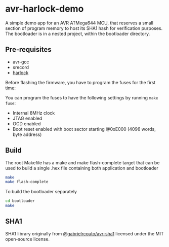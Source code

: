 # avr-harlock-demo

A simple demo app for an AVR ATMega644 MCU, that reserves a small section of program memory to host its SHA1 hash for 
verification purposes.
The bootloader is in a nested project, within the bootloader directory.

## Pre-requisites

- avr-gcc
- srecord
- [harlock](https://github.com/Abathargh/harlock)

Before flashing the firmware, you have to program the fuses for the first time:

You can program the fuses to have the following settings by running ```make fuse```:
- Internal 8MHz clock
- JTAG enabled
- OCD enabled
- Boot reset enabled with boot sector starting @0xE000 (4096 words, byte address)

## Build

The root Makefile has a make and make flash-complete target that can be used to build a single .hex file 
containing both application and bootloader

```bash
make
make flash-complete
```

To build the bootloader separately

```bash
cd bootloader
make
```

## SHA1
SHA1 library originally from [@gabrielrcouto/avr-sha1](https://github.com/gabrielrcouto/avr-sha1) licensed under the 
MIT open-source license.